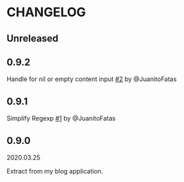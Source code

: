 # CHANGELOG

## Unreleased

## 0.9.2

Handle for nil or empty content input [#2] by @JuanitoFatas

[#2]: https://github.com/JuanitoFatas/html-pipeline-ruby_markup/pull/2

## 0.9.1

Simplify Regexp [#1] by @JuanitoFatas

[#1]: https://github.com/JuanitoFatas/html-pipeline-ruby_markup/pull/1

## 0.9.0

2020.03.25

Extract from my blog application.
